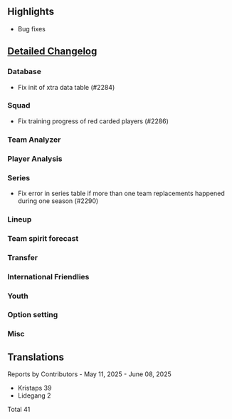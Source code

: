 ## Highlights

* Bug fixes

## [Detailed Changelog](https://github.com/ho-dev/HattrickOrganizer/milestone/29)

### Database
* Fix init of xtra data table (#2284)

### Squad
* Fix training progress of red carded players (#2286)

### Team Analyzer

### Player Analysis

### Series
* Fix error in series table if more than one team replacements happened during one season (#2290)

### Lineup

### Team spirit forecast

### Transfer

### International Friendlies

### Youth

### Option setting

### Misc

## Translations

Reports by Contributors - May 11, 2025 - June 08, 2025

* Kristaps 39
* Lidegang 2

Total 41